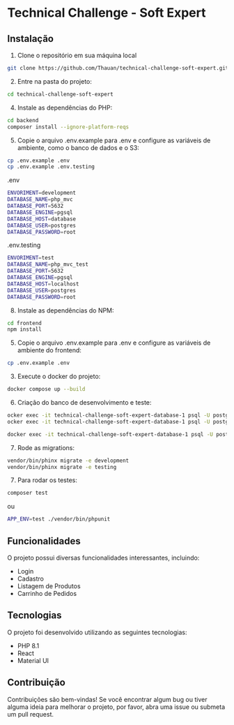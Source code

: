 # Technical Challenge - Soft Expert

## Instalação

1. Clone o repositório em sua máquina local
```bash
git clone https://github.com/Thauan/technical-challenge-soft-expert.git
```

2. Entre na pasta do projeto:
```bash
cd technical-challenge-soft-expert
```

4. Instale as dependências do PHP:
```bash
cd backend
composer install --ignore-platform-reqs
```

5. Copie o arquivo .env.example para .env e configure as variáveis de ambiente, como o banco de dados e o S3:
```bash
cp .env.example .env
cp .env.example .env.testing
```

.env
```bash
ENVORIMENT=development
DATABASE_NAME=php_mvc
DATABASE_PORT=5632
DATABASE_ENGINE=pgsql
DATABASE_HOST=database
DATABASE_USER=postgres
DATABASE_PASSWORD=root
```

.env.testing
```bash
ENVORIMENT=test
DATABASE_NAME=php_mvc_test
DATABASE_PORT=5632
DATABASE_ENGINE=pgsql
DATABASE_HOST=localhost
DATABASE_USER=postgres
DATABASE_PASSWORD=root
```

8. Instale as dependências do NPM:
```bash
cd frontend
npm install
```

5. Copie o arquivo .env.example para .env e configure as variáveis de ambiente do frontend:
```bash
cp .env.example .env
```

3. Execute o docker do projeto:
```bash
docker compose up --build
```

6. Criação do banco de desenvolvimento e teste:
```bash
ocker exec -it technical-challenge-soft-expert-database-1 psql -U postgres -c "CREATE DATABASE php_mvc ENCODING 'LATIN1' TEMPLATE template0 LC_COLLATE 'C' LC_CTYPE 'C';"
ocker exec -it technical-challenge-soft-expert-database-1 psql -U postgres -c "CREATE DATABASE php_mvc_test ENCODING 'LATIN1' TEMPLATE template0 LC_COLLATE 'C' LC_CTYPE 'C';"

docker exec -it technical-challenge-soft-expert-database-1 psql -U postgres -c "GRANT ALL PRIVILEGES ON DATABASE postgres TO postgres;"
```

7. Rode as migrations:
```bash
vendor/bin/phinx migrate -e development
vendor/bin/phinx migrate -e testing
```

7. Para rodar os testes:
```bash
composer test
```
ou
```bash
APP_ENV=test ./vendor/bin/phpunit
```

## Funcionalidades

O projeto possui diversas funcionalidades interessantes, incluindo:

* Login
* Cadastro
* Listagem de Produtos
* Carrinho de Pedidos

## Tecnologias
O projeto foi desenvolvido utilizando as seguintes tecnologias:

* PHP 8.1
* React
* Material UI

## Contribuição
Contribuições são bem-vindas! Se você encontrar algum bug ou tiver alguma ideia para melhorar o projeto, por favor, abra uma issue ou submeta um pull request.
